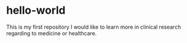 # hello-world
This is my first repository
I would like to learn more in clinical research regarding to medicine or healthcare.
